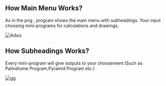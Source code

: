 ## How Main Menu Works?

As in the png , program shows the main menu with subheadings.
Your input choosing mini-programs for calculations and drawings.

![Adsız](https://github.com/gulergokhan/Vektorel92CodesPython/assets/151137955/8d036057-366d-425f-ba9a-f702223c21aa)




## How Subheadings Works?

Every mini-program will give outputs to your choosement.(Such as Palindrome Program,Pyramid Program etc.)

![gg](https://github.com/gulergokhan/Vektorel92CodesPython/assets/151137955/df3e1d01-ebbc-4cc7-a87f-bdff356521af)


